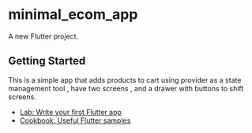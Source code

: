 # minimal_ecom_app

A new Flutter project.

## Getting Started
This is a simple app that adds products to cart using provider as a state management tool , have two screens , and a drawer with buttons to shift screens.




- [Lab: Write your first Flutter app](https://docs.flutter.dev/get-started/codelab)
- [Cookbook: Useful Flutter samples](https://docs.flutter.dev/cookbook)

